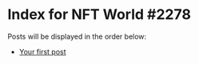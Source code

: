 # Index for NFT World #2278
Posts will be displayed in the order below:

- [Your first post](./001-first.md)

